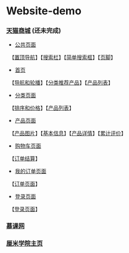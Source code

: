 # Website-demo

### [天猫商城]() (还未完成)

- [公共页面](https://wenhuiyang-luck.github.io/Website-demo/天猫/1-公共页面/1-公共页面.html)

   【[置顶导航](https://wenhuiyang-luck.github.io/Website-demo/天猫/1-公共页面/1-公共页面_置顶导航.html)】【[搜索栏](https://wenhuiyang-luck.github.io/Website-demo/天猫/1-公共页面/1-公共页面_搜索框.html)】【[简单搜索框](https://wenhuiyang-luck.github.io/Website-demo/天猫/1-公共页面/1-公共页面_简单搜索栏.html)】【[页脚](https://wenhuiyang-luck.github.io/Website-demo/天猫/1-公共页面/1-公共页面_页脚.html)】

- [首页](https://wenhuiyang-luck.github.io/Website-demo/天猫/2-首页/2-首页.html)

   【[导航和轮播](https://wenhuiyang-luck.github.io/Website-demo/天猫/2-首页/2-首页_导航和轮播.html)】【[分类推荐产品](https://wenhuiyang-luck.github.io/Website-demo/天猫/2-首页/2-首页_分类和推荐产品.html)】【[产品列表](https://wenhuiyang-luck.github.io/Website-demo/天猫/2-首页/2-首页_产品列表.html)】
   
- [分类页面](https://wenhuiyang-luck.github.io/Website-demo/天猫/3-分类页面/3-分类页面.html)
   
   【[排序和价格](https://wenhuiyang-luck.github.io/Website-demo/天猫/3-分类页面/3-分类页面_排序和价格.html)】【[产品列表](https://wenhuiyang-luck.github.io/Website-demo/天猫/3-分类页面/3-分类页面_产品列表.html)】
   
- [产品页面](https://wenhuiyang-luck.github.io/Website-demo/天猫/4-产品页面/4-产品页面.html)

   【[产品图片](https://wenhuiyang-luck.github.io/Website-demo/天猫/4-产品页面/4-产品页面_产品图片.html)】【[基本信息](https://wenhuiyang-luck.github.io/Website-demo/天猫/4-产品页面/4-产品页面_基本信息.html)】【[产品详情](https://wenhuiyang-luck.github.io/Website-demo/天猫/4-产品页面/4-产品页面_产品详情.html)】【[累计评价](https://wenhuiyang-luck.github.io/Website-demo/天猫/4-产品页面/4-产品页面_累计评价.html)】
   
- [购物车页面]()

   【[订单结算](https://wenhuiyang-luck.github.io/Website-demo/天猫/5-购物车页面/5-购物车页面_订单结算.html)】
   
- [我的订单页面]()

   【[订单页面](https://wenhuiyang-luck.github.io/Website-demo/天猫/我的订单页面/订单页面.html)】
   
- [登录页面](https://wenhuiyang-luck.github.io/Website-demo/天猫/注册登录页面/login.html)

   【[登录页面](https://wenhuiyang-luck.github.io/Website-demo/天猫/注册登录页面/login.html)】
   

### [慕课网](https://wenhuiyang-luck.github.io/Website-demo/慕课网/index.html)

### [厘米学院主页](https://wenhuiyang-luck.github.io/Website-demo/厘米学院主页/index.html)
